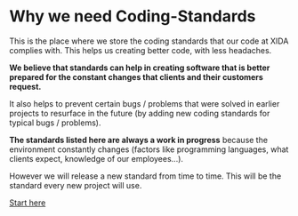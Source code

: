 Why we need Coding-Standards
================

This is the place where we store the coding standards that our code at XIDA complies with.
This helps us creating better code, with less headaches.

**We believe that standards can help in creating software that is better prepared for the constant changes that clients and their customers request.**

It also helps to prevent certain bugs / problems that were solved in earlier projects to resurface in the future (by adding new coding standards for typical bugs / problems).

**The standards listed here are always a work in progress** because the environment constantly changes (factors like programming languages, what clients expect, knowledge of our employees...).

However we will release a new standard from time to time.
This will be the standard every new project will use.

[Start here](Start.md)

